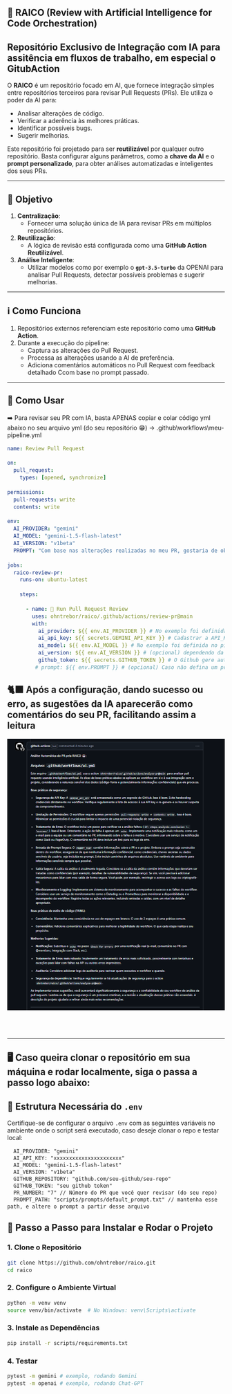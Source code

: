 ## 🦾 RAICO (Review with Artificial Intelligence for Code Orchestration)

## **Repositório Exclusivo de Integração com IA para assitência em fluxos de trabalho, em especial o GitubAction**

O **RAICO** é um repositório focado em AI, que fornece integração simples entre repositórios terceiros para revisar Pull Requests (PRs). Ele utiliza o poder da AI para:

- Analisar alterações de código.
- Verificar a aderência às melhores práticas.
- Identificar possíveis bugs.
- Sugerir melhorias.

Este repositório foi projetado para ser **reutilizável** por qualquer outro repositório. Basta configurar alguns parâmetros, como a **chave da AI** e o **prompt personalizado**, para obter análises automatizadas e inteligentes dos seus PRs.

---

## **🎯 Objetivo**

1. **Centralização**:
   - Fornecer uma solução única de IA para revisar PRs em múltiplos repositórios.
2. **Reutilização**:
   - A lógica de revisão está configurada como uma **GitHub Action Reutilizável**.
3. **Análise Inteligente**:
   - Utilizar modelos como por exemplo o **`gpt-3.5-turbo`** da OPENAI para analisar Pull Requests, detectar possíveis problemas e sugerir melhorias.

---

## **ℹ️ Como Funciona**

1. Repositórios externos referenciam este repositório como uma **GitHub Action**.
2. Durante a execução do pipeline:
   - Captura as alterações do Pull Request.
   - Processa as alterações usando a AI de preferência.
   - Adiciona comentários automáticos no Pull Request com feedback detalhado Ccom base no prompt passado.

---

## **🤖 Como Usar**
➡️ Para revisar seu PR com IA, basta APENAS copiar e colar código yml abaixo no seu arquivo yml (do seu repositório 😁) -> .github\workflows\meu-pipeline.yml

```yaml
name: Review Pull Request

on:
  pull_request:
    types: [opened, synchronize]

permissions:
  pull-requests: write
  contents: write

env:
  AI_PROVIDER: "gemini"
  AI_MODEL: "gemini-1.5-flash-latest"
  AI_VERSION: "v1beta"
  PROMPT: "Com base nas alterações realizadas no meu PR, gostaria de obter recomendações específicas sobre boas práticas de segurança e estilo de código, considerando que este projeto é um [descrição do projeto]. Por favor, analise as do meu PR e forneça sugestões práticas e contextualizadas para melhorar a qualidade do código, garantindo alinhamento com padrões de segurança e consistência com as melhores práticas do mercado."

jobs:
  raico-review-pr:
    runs-on: ubuntu-latest

    steps:

      - name: 🤖 Run Pull Request Review
        uses: ohntrebor/raico/.github/actions/review-pr@main
        with:
          ai_provider: ${{ env.AI_PROVIDER }} # No exemplo foi definida no pipe, mas pode cadastrar no seu repositório se preferir
          ai_api_key: ${{ secrets.GEMINI_API_KEY }} # Cadastrar a API_KEY no secrests do seu repositório
          ai_model: ${{ env.AI_MODEL }} # No exemplo foi definida no pipe, mas pode cadastrar no seu repositório se preferir
          ai_version: ${{ env.AI_VERSION }} # (opcional) dependendo da AI será solicitado uma versão
          github_token: ${{ secrets.GITHUB_TOKEN }} # O Github gere automático em pipelines, não precisa gerar
         # prompt: ${{ env.PROMPT }} # (opcional) Caso não defina um prompt aqui, será considerado o prompt default do repositório RAICO

```

## 🐈‍⬛ Após a configuração, dando sucesso ou erro, as sugestões da IA aparecerão como comentários do seu PR, facilitando assim a leitura

![alt text](print_ex_pr.png)


<br><br>

<hr>





## 🖥️ Caso queira clonar o repositório em sua máquina e rodar localmente, siga o passa a passo logo abaixo:




## **📄 Estrutura Necessária do `.env`**

Certifique-se de configurar o arquivo `.env` com as seguintes variáveis no ambiente onde o script será executado, caso deseje clonar o repo e testar local:

```plaintext
  AI_PROVIDER: "gemini"
  AI_API_KEY: "xxxxxxxxxxxxxxxxxxxxxx"
  AI_MODEL: "gemini-1.5-flash-latest"
  AI_VERSION: "v1beta"
  GITHUB_REPOSITORY: "github.com/seu-github/seu-repo"
  GITHUB_TOKEN: "seu github token"
  PR_NUMBER: "7" // Número do PR que você quer revisar (do seu repo)
  PROMPT_PATH: "scripts/prompts/default_prompt.txt" // mantenha esse path, e altere o prompt a partir desse arquivo
```

## 📖 Passo a Passo para Instalar e Rodar o Projeto

### **1. Clone o Repositório**

```bash
git clone https://github.com/ohntrebor/raico.git
cd raico
```

### **2. Configure o Ambiente Virtual**

```bash
python -m venv venv
source venv/bin/activate  # No Windows: venv\Scripts\activate
```

### **3. Instale as Dependências**

```bash
pip install -r scripts/requirements.txt
```

### **4. Testar**

```bash
pytest -m gemini # exemplo, rodando Gemini
pytest -m openai # exemplo, rodando Chat-GPT
```